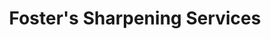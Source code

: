 ---
title: "Foster's Sharpening Services"
url: /omaha/fosters-sharpening-services/
shop: Allgemein
---